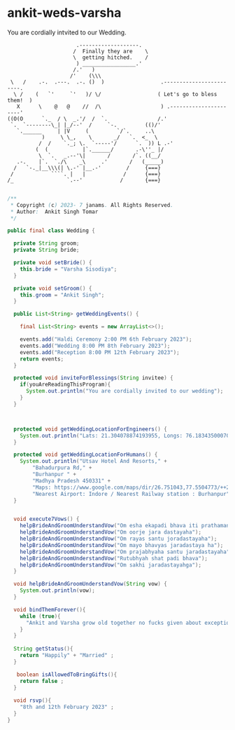 # ankit-weds-varsha
You are cordially intvited to our Wedding.


                          .-------------------.
                         /  Finally they are    \
                         \  getting hitched.    /
                          ) _________________.'
                         /.'   )
                        /'    (\\\
     \   /    .-.  .---.  .-. ()  )                  .------------------------.
      \ /    (   `'     `'   )/ \/                  ( Let's go to bless them!  )
       X      \    @   @    //  /\                   ) .----------------------'
    ((O(O      `._  / \  _.'/  /  `.                /.'
     `.  `--------\_| |_/--'  /     `-.         (()/'
       `.______     | |V     (         `/`.     ..\
               )     \ \_,    \       _/   `.  <_  \
              /  /    `._; \.  `-----'/      `.  )) L .-'
             (  (           |`.______/       .-\''_ |/
              \  `.   _.--'\|       /       /`. ((__/
       .-.    |`.  `./\    _\     .'       /   (_____)
      /   `-._|__\\\(| \.-' |__.-'        /     {===}
     /            ````. |   |            /      {===}
    /_                 `.--'            /       {===}
        
        
        
    
```Java

/**
 * Copyright (c) 2023- 7 janams. All Rights Reserved.
 * Author:  Ankit Singh Tomar
 */

public final class Wedding {

  private String groom;
  private String bride;

  private void setBride() {
    this.bride = "Varsha Sisodiya";
  }

  private void setGroom() {
    this.groom = "Ankit Singh";
  }

  public List<String> getWeddingEvents() {

    final List<String> events = new ArrayList<>();

    events.add("Haldi Ceremony 2:00 PM 6th February 2023");
    events.add("Wedding 8:00 PM 8th February 2023");
    events.add("Reception 8:00 PM 12th February 2023");
    return events;
  }

  protected void inviteForBlessings(String invitee) {
    if(youAreReadingThisProgram){
      System.out.println("You are cordially invited to our wedding");
    }
  }



  protected void getWeddingLocationForEngineers() {
    System.out.println("Lats: 21.304078874193955, Longs: 76.18343500070426");
  }

  protected void getWeddingLocationForHumans() {
    System.out.println("Utsav Hotel And Resorts," +
        "Bahadurpura Rd," +
        "Burhanpur " +
        "Madhya Pradesh 450331" +
        "Maps: https://www.google.com/maps/dir/26.751043,77.5504773/++21.304078874193955,+76.18343500070426/@24.0072887,74.7350762,7z/data=!3m1!4b1!4m7!4m6!1m1!4e1!1m3!2m2!1d76.183435!2d21.3040789" +
        "Nearest Airport: Indore / Nearest Railway station : Burhanpur");
  }


  void execute7Vows() {
    helpBrideAndGroomUnderstandVow("Om esha ekapadi bhava iti prathaman");
    helpBrideAndGroomUnderstandVow("Om oorje jara dastayaha");
    helpBrideAndGroomUnderstandVow("Om rayas santu joradastayaha");
    helpBrideAndGroomUnderstandVow("Om mayo bhavyas jaradastaya ha");
    helpBrideAndGroomUnderstandVow("Om prajabhyaha santu jaradastayaha");
    helpBrideAndGroomUnderstandVow("Rutubhyah shat padi bhava");
    helpBrideAndGroomUnderstandVow("Om sakhi jaradastayahga");
  }

  void helpBrideAndGroomUnderstandVow(String vow) {
    System.out.println(vow);
  }

  void bindThemForever(){
    while (true){
      "Ankit and Varsha grow old together no fucks given about exceptions and errors in life."
    }
  }
  
  String getStatus(){
    return "Happily" + "Married" ;
  } 

   boolean isAllowedToBringGifts(){
    return false ;
  } 
  
  void rsvp(){
    "8th and 12th February 2023" ;
  } 
}
```

